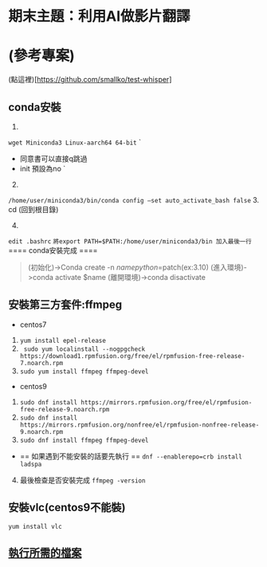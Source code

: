 # 期末主題：利用AI做影片翻譯
# (參考專案)
(點這裡)[https://github.com/smallko/test-whisper]
## conda安裝
1. 
``` wget Miniconda3 Linux-aarch64 64-bit ```
`
- 同意書可以直接q跳過
- init 預設為no
`
2. 
``` /home/user/miniconda3/bin/conda config —set auto_activate_bash false ```
3.  cd (回到根目錄)

4. 
``` edit .bashrc ```
`將export PATH=$PATH:/home/user/miniconda3/bin 加入最後一行`
==== conda安裝完成 ====
>(初始化)->Conda create -n $name python=$patch(ex:3.10)
>(進入環境)->conda activate $name
>(離開環境)->conda disactivate 
## 安裝第三方套件:ffmpeg
- centos7
1. ``` yum install epel-release ```
2. ``` sudo yum localinstall --nogpgcheck https://download1.rpmfusion.org/free/el/rpmfusion-free-release-7.noarch.rpm```
3. ```sudo yum install ffmpeg ffmpeg-devel ```
- centos9
1. ```sudo dnf install https://mirrors.rpmfusion.org/free/el/rpmfusion-free-release-9.noarch.rpm```
2. ```sudo dnf install https://mirrors.rpmfusion.org/nonfree/el/rpmfusion-nonfree-release-9.noarch.rpm```
3. ```sudo dnf install ffmpeg ffmpeg-devel```
- == 如果遇到不能安裝的話要先執行 ==
```dnf --enablerepo=crb install ladspa ```
4. 最後檢查是否安裝完成
```ffmpeg -version```
## 安裝vlc(centos9不能裝)
```yum install vlc```

## [執行所需的檔案](https://github.com/smallko/test-whisper)


